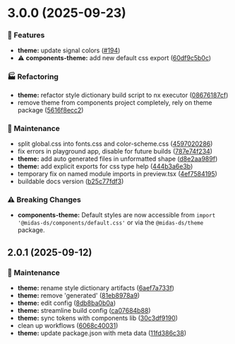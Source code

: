 # 3.0.0 (2025-09-23)

### 🚀 Features

- **theme:** update signal colors ([#194](https://github.com/migrationsverket/midas/issues/194))
- ⚠️ **components-theme:** add new default css export ([60df9c5b0c](https://github.com/migrationsverket/midas/commit/60df9c5b0c))

### 🏭 Refactoring

- **theme:** refactor style dictionary build script to nx executor ([08676187cf](https://github.com/migrationsverket/midas/commit/08676187cf))
- remove theme from components project completely, rely on theme package ([5616f8ecc2](https://github.com/migrationsverket/midas/commit/5616f8ecc2))

### 🔧 Maintenance

- split global.css into fonts.css and color-scheme.css ([4597020286](https://github.com/migrationsverket/midas/commit/4597020286))
- fix errors in playground app, disable for future builds ([787e74f234](https://github.com/migrationsverket/midas/commit/787e74f234))
- **theme:** add auto generated files in unformatted shape ([d8e2aa989f](https://github.com/migrationsverket/midas/commit/d8e2aa989f))
- **theme:** add explicit exports for css type help ([444b3a6e3b](https://github.com/migrationsverket/midas/commit/444b3a6e3b))
- temporary fix on named module imports in preview.tsx ([4ef7584195](https://github.com/migrationsverket/midas/commit/4ef7584195))
- buildable docs version ([b25c77fdf3](https://github.com/migrationsverket/midas/commit/b25c77fdf3))

### ⚠️ Breaking Changes

- **components-theme:** Default styles are now accessible from `import '@midas-ds/components/default.css'` or via the `@midas-ds/theme` package.

## 2.0.1 (2025-09-12)

### 🔧 Maintenance

- **theme:** rename style dictionary artifacts ([6aef7a733f](https://github.com/migrationsverket/midas/commit/6aef7a733f))
- **theme:** remove 'generated' ([81eb8978a9](https://github.com/migrationsverket/midas/commit/81eb8978a9))
- **theme:** edit config ([8db8ba0b0a](https://github.com/migrationsverket/midas/commit/8db8ba0b0a))
- **theme:** streamline build config ([ca07684b88](https://github.com/migrationsverket/midas/commit/ca07684b88))
- **theme:** sync tokens with components lib ([30c3df9190](https://github.com/migrationsverket/midas/commit/30c3df9190))
- clean up workflows ([6068c40031](https://github.com/migrationsverket/midas/commit/6068c40031))
- **theme:** update package.json with meta data ([11fd386c38](https://github.com/migrationsverket/midas/commit/11fd386c38))
